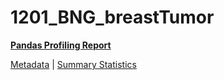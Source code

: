 # 1201_BNG_breastTumor

[**Pandas Profiling Report**](https://epistasislab.github.io/penn-ml-benchmarks/profile/1201_BNG_breastTumor.html)

[Metadata](metadata.yaml) | [Summary Statistics](summary_stats.tsv)


